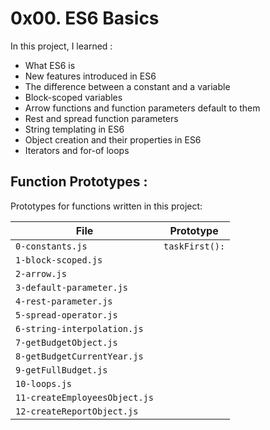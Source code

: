 # 0x00. ES6 Basics

In this project, I learned :

* What ES6 is
* New features introduced in ES6
* The difference between a constant and a variable
* Block-scoped variables
* Arrow functions and function parameters default to them
* Rest and spread function parameters
* String templating in ES6
* Object creation and their properties in ES6
* Iterators and for-of loops


## Function Prototypes :

Prototypes for functions written in this project:

| File                    | Prototype                             |
| ----------------------- | ------------------------------------- |
| `0-constants.js`        | `taskFirst():`                        |
| `1-block-scoped.js`     |                                       |
| `2-arrow.js`            |                                       |
| `3-default-parameter.js`|                                       |
| `4-rest-parameter.js`   |                                       |
| `5-spread-operator.js`  |                                       |
| `6-string-interpolation.js`  |                                  |
| `7-getBudgetObject.js`  |                                       |
| `8-getBudgetCurrentYear.js`  |                                  |
| `9-getFullBudget.js`    |                                       |
| `10-loops.js`  |                                                |
| `11-createEmployeesObject.js`  |                                |
| `12-createReportObject.js`  |                                   |

